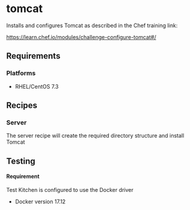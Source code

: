 # tomcat

Installs and configures Tomcat as described in the Chef training link:

https://learn.chef.io/modules/challenge-configure-tomcat#/

##  Requirements

### Platforms

- RHEL/CentOS 7.3

## Recipes

### Server

The server recipe will create the required directory structure and install Tomcat

## Testing

#### Requirement

Test Kitchen is configured to use the Docker driver

- Docker version 17.12

